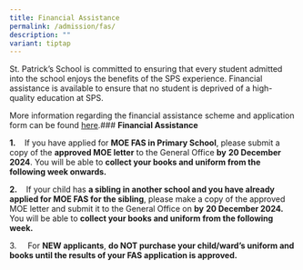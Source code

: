 ```yaml
---
title: Financial Assistance
permalink: /admission/fas/
description: ""
variant: tiptap
---
```

St. Patrick’s School is committed to ensuring that every student admitted into the school enjoys the benefits of the SPS experience. Financial assistance is available to ensure that no student is deprived of a high-quality education at SPS.

More information regarding the financial assistance scheme and application form can be found [here](https://www.moe.gov.sg/financial-matters/financial-assistance).### **Financial Assistance**


**1.**    If you have applied for **MOE FAS in Primary School**, please submit a copy of the **approved MOE letter** to the General Office **by** **20 December 2024**. You will be able to **collect your books and uniform from the following week onwards.**

**2.**    If your child has **a sibling in another school and you have already applied for MOE FAS for the sibling**, please make a copy of the approved MOE letter and submit it to the General Office on **by** **20 December 2024.** You will be able to **collect your books and uniform from the following week.**

3.     For **NEW applicants**, **do NOT purchase your child/ward’s uniform and books until the results of your FAS application is approved.**